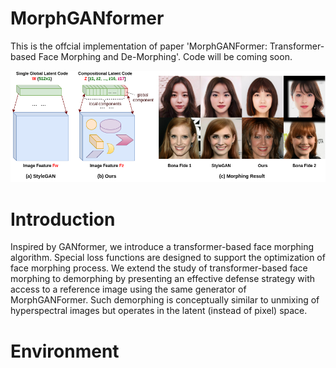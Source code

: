 # MorphGANformer

This is the offcial implementation of paper 'MorphGANFormer: Transformer-based Face Morphing and De-Morphing'.
Code will be coming soon.

![arch](Morph_latentvs2.png)



# Introduction
Inspired by GANformer, we introduce a transformer-based face morphing algorithm. Special loss functions are designed to support the optimization of
face morphing process. We extend the study of transformer-based face morphing to demorphing by presenting an effective defense strategy with access to a reference image using the same generator of MorphGANFormer. Such demorphing is conceptually similar to unmixing of hyperspectral images but operates in the latent (instead of pixel) space. 

# Environment


